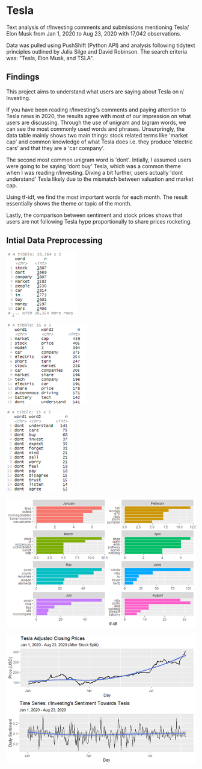 # Tesla
Text analysis of r/Investing comments and submissions mentioning Tesla/ Elon Musk from Jan 1, 2020 to Aug 23, 2020 with 17,042 observations.

Data was pulled using PushShift (Python API) and analysis following tidytext principles outlined by Julia Silge and David Robinson. The search criteria was: "Tesla, Elon Musk, and TSLA". 

## Findings 
This project aims to understand what users are saying about Tesla on r/ Investing. 

If you have been reading r/Investing's comments and paying attention to Tesla news in 2020, the results agree with most of our impression on what users are discussing. Through the use of unigram and bigram words, we can see the most commonly used words and phrases. Unsurpringly, the data table mainly shows two main things: stock related terms like 'market cap' and common knowledge of what Tesla does i.e. they produce 'electric cars' and that they are a 'car company'. 

The second most common unigram word is 'dont'. Intially, I assumed users were going to be saying 'dont buy' Tesla, which was a common theme when I was reading r/Investing. Diving a bit further, users actually 'dont understand' Tesla likely due to the mismatch between valuation and market cap. 

Using tf-idf, we find the most important words for each month. The result essentially shows the theme or topic of the month. 

Lastly, the comparison between sentiment and stock prices shows that users are not following Tesla hype proportionally to share prices rocketing. 

## Intial Data Preprocessing 



![Unigram Words](https://github.com/ray165/tesla/blob/master/tesla_unigram.png)

![Bigram Words](https://github.com/ray165/tesla/blob/master/tesla_bigram.png)

![Dont Phrases](https://github.com/ray165/tesla/blob/master/tesla_dont_words.png?raw=true)

![Plot: tf-idf](https://github.com/ray165/tesla/blob/master/tesla_tf_idf.png)

![Plot: Stock Prices vs. Sentiment](https://github.com/ray165/tesla/blob/master/tesla_prices_sentiment.png)


